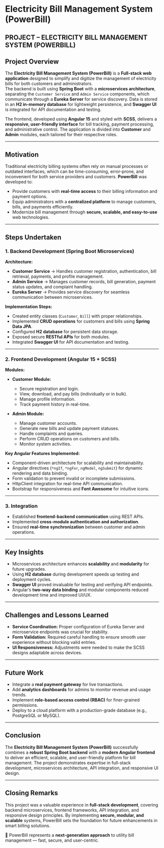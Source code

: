 # Electricity Bill Management System (PowerBill)

## PROJECT – ELECTRICITY BILL MANAGEMENT SYSTEM (POWERBILL)

## Project Overview
The **Electricity Bill Management System (PowerBill)** is a **Full-stack web application** designed to simplify and digitize the management of electricity bills for both customers and administrators.  
The backend is built using **Spring Boot** with a **microservices architecture**, separating the `Customer Service` and `Admin Service` components, which communicate through a **Eureka Server** for service discovery. Data is stored in an **H2 in-memory database** for lightweight persistence, and **Swagger UI** is integrated for API documentation and testing.  

The frontend, developed using **Angular 15** and styled with **SCSS**, delivers a **responsive, user-friendly interface** for bill tracking, payment processing, and administrative control. The application is divided into **Customer** and **Admin** modules, each tailored for their respective roles.  

---

## Motivation
Traditional electricity billing systems often rely on manual processes or outdated interfaces, which can be time-consuming, error-prone, and inconvenient for both service providers and customers. **PowerBill** was developed to:  

- Provide customers with **real-time access** to their billing information and payment options.  
- Equip administrators with a **centralized platform** to manage customers, bills, and payments efficiently.  
- Modernize bill management through **secure, scalable, and easy-to-use** web technologies.  

---

## Steps Undertaken

### 1. Backend Development (Spring Boot Microservices)
**Architecture:**
- **Customer Service** → Handles customer registration, authentication, bill retrieval, payments, and profile management.  
- **Admin Service** → Manages customer records, bill generation, payment status updates, and complaint handling.  
- **Eureka Server** → Provides service discovery for seamless communication between microservices.  

**Implementation Steps:**
- Created entity classes (`Customer`, `Bill`) with proper relationships.  
- Implemented **CRUD operations** for customers and bills using **Spring Data JPA**.  
- Configured **H2 database** for persistent data storage.  
- Exposed secure **RESTful APIs** for both modules.  
- Integrated **Swagger UI** for API documentation and testing.  

---

### 2. Frontend Development (Angular 15 + SCSS)
**Modules:**
- **Customer Module:**
  - Secure registration and login.  
  - View, download, and pay bills (individually or in bulk).  
  - Manage profile information.  
  - Track payment history in real-time.  

- **Admin Module:**
  - Manage customer accounts.  
  - Generate new bills and update payment statuses.  
  - Handle complaints and queries.  
  - Perform CRUD operations on customers and bills.  
  - Monitor system activities.  

**Key Angular Features Implemented:**
- Component-driven architecture for scalability and maintainability.  
- Angular directives (`*ngIf`, `*ngFor`, `ngModel`, `ngSubmit`) for dynamic rendering and data binding.  
- Form validation to prevent invalid or incomplete submissions.  
- HttpClient integration for real-time API communication.  
- Bootstrap for responsiveness and **Font Awesome** for intuitive icons.  

---

### 3. Integration
- Established **frontend-backend communication** using REST APIs.  
- Implemented **cross-module authentication and authorization**.  
- Ensured **real-time synchronization** between customer and admin operations.  

---

## Key Insights
- Microservices architecture enhances **scalability** and **modularity** for future upgrades.  
- Using **H2 database** during development speeds up testing and deployment cycles.  
- **Swagger UI** proved invaluable for testing and verifying API endpoints.  
- Angular’s **two-way data binding** and modular components reduced development time and improved UI/UX.  

---

## Challenges and Lessons Learned
- **Service Coordination:** Proper configuration of Eureka Server and microservice endpoints was crucial for stability.  
- **Form Validation:** Required careful handling to ensure smooth user experience without blocking valid entries.  
- **UI Responsiveness:** Adjustments were needed to make the SCSS designs adaptable across devices.  

---

## Future Work
- Integrate a **real payment gateway** for live transactions.  
- Add **analytics dashboards** for admins to monitor revenue and usage trends.  
- Implement **role-based access control (RBAC)** for finer-grained permissions.  
- Deploy to a cloud platform with a production-grade database (e.g., PostgreSQL or MySQL).  

---

## Conclusion
The **Electricity Bill Management System (PowerBill)** successfully combines a **robust Spring Boot backend** with a **modern Angular frontend** to deliver an efficient, scalable, and user-friendly platform for bill management. The project demonstrates expertise in full-stack development, microservices architecture, API integration, and responsive UI design.  

---

## Closing Remarks
This project was a valuable experience in **full-stack development**, covering backend microservices, frontend frameworks, API integration, and responsive design principles. By implementing **secure, modular, and scalable** systems, PowerBill sets the foundation for future enhancements in smart billing solutions.  

🚀 PowerBill represents a **next-generation approach** to utility bill management — fast, secure, and user-centric.
